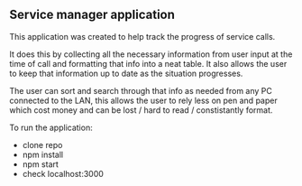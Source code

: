 Service manager application
---------------------------
This application was created to help track the progress of service calls. 

It does this by collecting all the necessary information from user input at the time of call and formatting that info into a neat table. It also allows the user to keep that information up to date as the situation progresses. 

The user can sort and search through that info as needed from any PC connected to the LAN, this allows the user to rely less on pen and paper which cost money and can be lost / hard to read / constistantly format. 

To run the application:
  + clone repo
  + npm install
  + npm start
  + check localhost:3000
